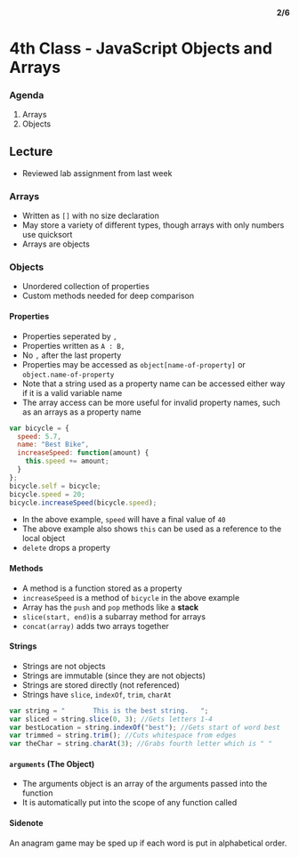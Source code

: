 <div style="text-align: right"><h4>2/6</h4></div>

# 4th Class - JavaScript Objects and Arrays
### Agenda
1. Arrays
2. Objects

## Lecture
* Reviewed lab assignment from last week

### Arrays
* Written as `[]` with no size declaration
* May store a variety of different types, though arrays with only numbers use quicksort
* Arrays are objects

### Objects
* Unordered collection of properties
* Custom methods needed for deep comparison

#### Properties
* Properties seperated by `,`
* Properties written as `A : B,`
* No `,` after the last property
* Properties may be accessed as `object[name-of-property]` or `object.name-of-property`
* Note that a string used as a property name can be accessed either way if it is a valid variable name
* The array access can be more useful for invalid property names, such as an arrays as a property name
```javascript
var bicycle = {
  speed: 5.7,
  name: "Best Bike",
  increaseSpeed: function(amount) {
    this.speed += amount;
  }
};
bicycle.self = bicycle;
bicycle.speed = 20;
bicycle.increaseSpeed(bicycle.speed);
```
* In the above example, `speed` will have a final value of `40`
* The above example also shows `this` can be used as a reference to the local object
* `delete` drops a property

#### Methods
* A method is a function stored as a property
* `increaseSpeed` is a method of `bicycle` in the above example
* Array has the `push` and `pop` methods like a **stack**
* `slice(start, end)`is a subarray method for arrays
* `concat(array)` adds two arrays together

#### Strings
* Strings are not objects
* Strings are immutable (since they are not objects)
* Strings are stored directly (not referenced)
* Strings have `slice`, `indexOf`, `trim`, `charAt`
```javascript
var string = "       This is the best string.   ";
var sliced = string.slice(0, 3); //Gets letters 1-4
var bestLocation = string.indexOf("best"); //Gets start of word best
var trimmed = string.trim(); //Cuts whitespace from edges
var theChar = string.charAt(3); //Grabs fourth letter which is " "
```
#### `arguments` (The Object)
* The arguments object is an array of the arguments passed into the function
* It is automatically put into the scope of any function called

#### Sidenote
An anagram game may be sped up if each word is put in alphabetical order.
